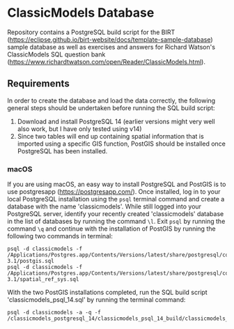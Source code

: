 # ClassicModels Database
Repository contains a PostgreSQL build script for the BIRT (https://eclipse.github.io/birt-website/docs/template-sample-database) sample database as well as exercises and answers for Richard Watson's ClassicModels SQL question bank (https://www.richardtwatson.com/open/Reader/ClassicModels.html).

## Requirements
In order to create the database and load the data correctly, the following general steps should be undertaken before running the SQL build script:

1. Download and install PostgreSQL 14 (earlier versions might very well also work, but I have only tested using v14)
2. Since two tables will end up containing spatial information that is imported using a specific GIS function, PostGIS should be installed once PostgreSQL has been installed.

### macOS
If you are using macOS, an easy way to install PostgreSQL and PostGIS is to use postgresapp (https://postgresapp.com/). Once installed, log in to your local PostgreSQL installation using the `psql` terminal command and create a database with the name 'classicmodels'. While still logged into your PostgreSQL server, identify your recently created 'classicmodels' database in the list of databases by running the command `\l`. Exit `psql` by running the command `\q` and continue with the installation of PostGIS by running the following two commands in terminal:
```
psql -d classicmodels -f /Applications/Postgres.app/Contents/Versions/latest/share/postgresql/contrib/postgis-3.1/postgis.sql
psql -d classicmodels -f /Applications/Postgres.app/Contents/Versions/latest/share/postgresql/contrib/postgis-3.1/spatial_ref_sys.sql
```
With the two PostGIS installations completed, run the SQL build script 'classicmodels_psql_14.sql' by running the terminal command:
```
psql -d classicmodels -a -q -f /classicmodels_postgresql_14/classicmodels_psql_14_build/classicmodels_psql_14.sql
```
